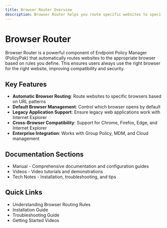 ```yaml
---
title: Browser Router Overview
description: Browser Router helps you route specific websites to specific browsers automatically
---
```


# Browser Router

Browser Router is a powerful component of Endpoint Policy Manager (PolicyPak) that automatically routes websites to the appropriate browser based on rules you define. This ensures users always use the right browser for the right website, improving compatibility and security.

## Key Features

- **Automatic Browser Routing**: Route websites to specific browsers based on URL patterns
- **Default Browser Management**: Control which browser opens by default
- **Legacy Application Support**: Ensure legacy web applications work with Internet Explorer
- **Cross-Browser Compatibility**: Support for Chrome, Firefox, Edge, and Internet Explorer
- **Enterprise Integration**: Works with Group Policy, MDM, and Cloud management

## Documentation Sections

- Manual - Comprehensive documentation and configuration guides
- Videos - Video tutorials and demonstrations
- Tech Notes - Installation, troubleshooting, and tips

## Quick Links

- Understanding Browser Routing Rules
- Installation Guide
- Troubleshooting Guide
- Getting Started Videos

